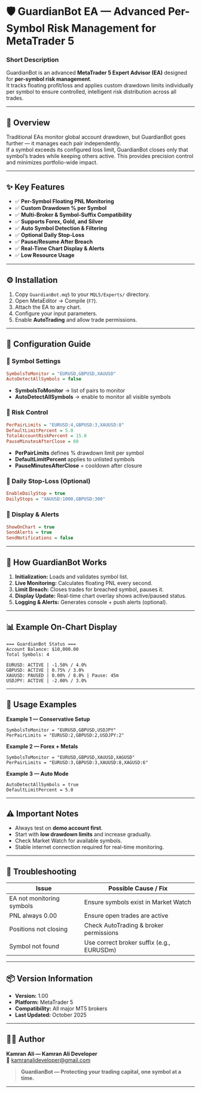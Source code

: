 # 🛡️ GuardianBot EA — Advanced Per-Symbol Risk Management for MetaTrader 5

### **Short Description**
GuardianBot is an advanced **MetaTrader 5 Expert Advisor (EA)** designed for **per-symbol risk management**.  
It tracks floating profit/loss and applies custom drawdown limits individually per symbol to ensure controlled, intelligent risk distribution across all trades.

---

## 🚀 Overview
Traditional EAs monitor global account drawdown, but GuardianBot goes further — it manages each pair independently.  
If a symbol exceeds its configured loss limit, GuardianBot closes only that symbol’s trades while keeping others active. This provides precision control and minimizes portfolio-wide impact.

---

## ✨ Key Features
- ✅ **Per-Symbol Floating PNL Monitoring**
- ✅ **Custom Drawdown % per Symbol**
- ✅ **Multi-Broker & Symbol-Suffix Compatibility**
- ✅ **Supports Forex, Gold, and Silver**
- ✅ **Auto Symbol Detection & Filtering**
- ✅ **Optional Daily Stop-Loss**
- ✅ **Pause/Resume After Breach**
- ✅ **Real-Time Chart Display & Alerts**
- ✅ **Low Resource Usage**

---

## ⚙️ Installation
1. Copy `GuardianBot.mq5` to your `MQL5/Experts/` directory.  
2. Open MetaEditor → Compile (`F7`).  
3. Attach the EA to any chart.  
4. Configure your input parameters.  
5. Enable **AutoTrading** and allow trade permissions.

---

## 🧩 Configuration Guide

### 🔹 Symbol Settings
```ini
SymbolsToMonitor = "EURUSD,GBPUSD,XAUUSD"
AutoDetectAllSymbols = false
```
- **SymbolsToMonitor** → list of pairs to monitor  
- **AutoDetectAllSymbols** → enable to monitor all visible symbols

### 🔹 Risk Control
```ini
PerPairLimits = "EURUSD:4,GBPUSD:3,XAUUSD:8"
DefaultLimitPercent = 5.0
TotalAccountRiskPercent = 15.0
PauseMinutesAfterClose = 60
```
- **PerPairLimits** defines % drawdown limit per symbol  
- **DefaultLimitPercent** applies to unlisted symbols  
- **PauseMinutesAfterClose** = cooldown after closure

### 🔹 Daily Stop-Loss (Optional)
```ini
EnableDailyStop = true
DailyStops = "XAUUSD:1000,GBPUSD:300"
```

### 🔹 Display & Alerts
```ini
ShowOnChart = true
SendAlerts = true
SendNotifications = false
```

---

## 🧠 How GuardianBot Works
1. **Initialization:** Loads and validates symbol list.  
2. **Live Monitoring:** Calculates floating PNL every second.  
3. **Limit Breach:** Closes trades for breached symbol, pauses it.  
4. **Display Update:** Real-time chart overlay shows active/paused status.  
5. **Logging & Alerts:** Generates console + push alerts (optional).

---

## 📊 Example On-Chart Display
```
=== GuardianBot Status ===
Account Balance: $10,000.00
Total Symbols: 4

EURUSD: ACTIVE | -1.50% / 4.0%
GBPUSD: ACTIVE | 0.75% / 3.0%
XAUUSD: PAUSED | 0.00% / 8.0% | Pause: 45m
USDJPY: ACTIVE | -2.00% / 3.0%
```

---

## 🧱 Usage Examples

**Example 1 — Conservative Setup**
```
SymbolsToMonitor = "EURUSD,GBPUSD,USDJPY"
PerPairLimits = "EURUSD:2,GBPUSD:2,USDJPY:2"
```

**Example 2 — Forex + Metals**
```
SymbolsToMonitor = "EURUSD,GBPUSD,XAUUSD,XAGUSD"
PerPairLimits = "EURUSD:3,GBPUSD:3,XAUUSD:8,XAGUSD:6"
```

**Example 3 — Auto Mode**
```
AutoDetectAllSymbols = true
DefaultLimitPercent = 5.0
```

---

## ⚠️ Important Notes
- Always test on **demo account first**.  
- Start with **low drawdown limits** and increase gradually.  
- Check Market Watch for available symbols.  
- Stable internet connection required for real-time monitoring.

---

## 🧩 Troubleshooting
| Issue | Possible Cause / Fix |
|-------|------------------------|
| EA not monitoring symbols | Ensure symbols exist in Market Watch |
| PNL always 0.00 | Ensure open trades are active |
| Positions not closing | Check AutoTrading & broker permissions |
| Symbol not found | Use correct broker suffix (e.g., EURUSDm) |

---

## 📦 Version Information
- **Version:** 1.00  
- **Platform:** MetaTrader 5  
- **Compatibility:** All major MT5 brokers  
- **Last Updated:** October 2025  

---

## 👨‍💻 Author
**Kamran Ali — Kamran Ali Developer**  
📧 kamranalideveloper@gmail.com  

> **GuardianBot — Protecting your trading capital, one symbol at a time.**

---
